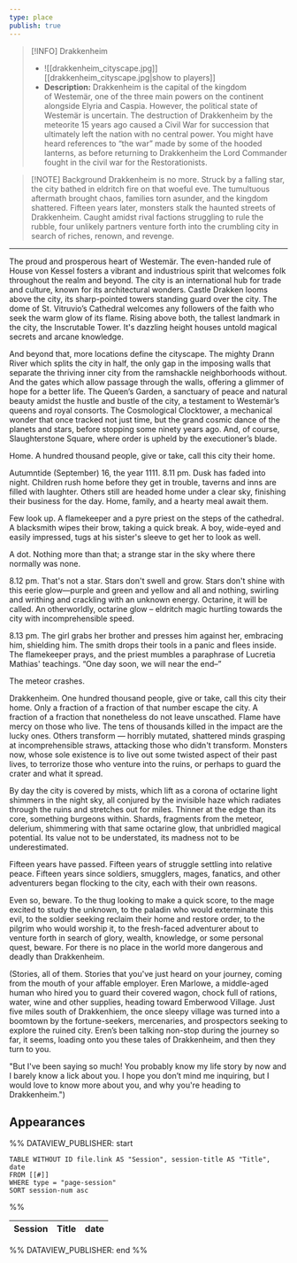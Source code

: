 ```yaml
---
type: place
publish: true
---
```

>[!INFO] Drakkenheim
>- ![[drakkenheim_cityscape.jpg]]
<br/> [[drakkenheim_cityscape.jpg|show to players]]
> - **Description:** Drakkenheim is the capital of the kingdom of Westemär, one of the three main powers on the continent alongside Elyria and Caspia. However, the political state of Westemär is uncertain. The destruction of Drakkenheim by the meteorite 15 years ago caused a Civil War for succession that ultimately left the nation with no central power. You might have heard references to “the war” made by some of the hooded lanterns, as before returning to Drakkenheim the Lord Commander fought in the civil war for the Restorationists.

>[!NOTE] Background
>Drakkenheim is no more. Struck by a falling star, the city bathed in eldritch fire on that woeful eve. The tumultuous aftermath brought chaos, families torn asunder, and the kingdom shattered. Fifteen years later, monsters stalk the haunted streets of Drakkenheim. Caught amidst rival factions struggling to rule the rubble, four unlikely partners venture forth into the crumbling city in search of riches, renown, and revenge.

---

The proud and prosperous heart of Westemär. The even-handed rule of House von Kessel fosters a vibrant and industrious spirit that welcomes folk throughout the realm and beyond. The city is an international hub for trade and culture, known for its architectural wonders. Castle Drakken looms above the city, its sharp-pointed towers standing guard over the city. The dome of St. Vitruvio’s Cathedral welcomes any followers of the faith who seek the warm glow of its flame. Rising above both, the tallest landmark in the city, the Inscrutable Tower. It's dazzling height houses untold magical secrets and arcane knowledge.

And beyond that, more locations define the cityscape. The mighty Drann River which splits the city in half, the only gap in the imposing walls that separate the thriving inner city from the ramshackle neighborhoods without. And the gates which allow passage through the walls, offering a glimmer of hope for a better life. The Queen’s Garden, a sanctuary of peace and natural beauty amidst the hustle and bustle of the city, a testament to Westemär’s queens and royal consorts. The Cosmological Clocktower, a mechanical wonder that once tracked not just time, but the grand cosmic dance of the planets and stars, before stopping some ninety years ago. And, of course, Slaughterstone Square, where order is upheld by the executioner’s blade.

Home. A hundred thousand people, give or take, call this city their home.

Autumntide (September) 16, the year 1111. 8.11 pm. Dusk has faded into night. Children rush home before they get in trouble, taverns and inns are filled with laughter. Others still are headed home under a clear sky, finishing their business for the day. Home, family, and a hearty meal await them.

Few look up. A flamekeeper and a pyre priest on the steps of the cathedral. A blacksmith wipes their brow, taking a quick break. A boy, wide-eyed and easily impressed, tugs at his sister's sleeve to get her to look as well.

A dot. Nothing more than that; a strange star in the sky where there normally was none.

8.12 pm. That's not a star. Stars don't swell and grow. Stars don't shine with this eerie glow—purple and green and yellow and all and nothing, swirling and writhing and crackling with an unknown energy. Octarine, it will be called. An otherworldly, octarine glow – eldritch magic hurtling towards the city with incomprehensible speed.

8.13 pm. The girl grabs her brother and presses him against her, embracing him, shielding him. The smith drops their tools in a panic and flees inside. The flamekeeper prays, and the priest mumbles a paraphrase of Lucretia Mathias' teachings. “One day soon, we will near the end–”

The meteor crashes.

Drakkenheim. One hundred thousand people, give or take, call this city their home. Only a fraction of a fraction of that number escape the city. A fraction of a fraction that nonetheless do not leave unscathed. Flame have mercy on those who live. The tens of thousands killed in the impact are the lucky ones. Others transform — horribly mutated, shattered minds grasping at incomprehensible straws, attacking those who didn't transform. Monsters now, whose sole existence is to live out some twisted aspect of their past lives, to terrorize those who venture into the ruins, or perhaps to guard the crater and what it spread.

By day the city is covered by mists, which lift as a corona of octarine light shimmers in the night sky, all conjured by the invisible haze which radiates through the ruins and stretches out for miles. Thinner at the edge than its core, something burgeons within. Shards, fragments from the meteor, delerium, shimmering with that same octarine glow, that unbridled magical potential. Its value not to be understated, its madness not to be underestimated.

Fifteen years have passed. Fifteen years of struggle settling into relative peace. Fifteen years since soldiers, smugglers, mages, fanatics, and other adventurers began flocking to the city, each with their own reasons.

Even so, beware. To the thug looking to make a quick score, to the mage excited to study the unknown, to the paladin who would exterminate this evil, to the soldier seeking reclaim their home and restore order, to the pilgrim who would worship it, to the fresh-faced adventurer about to venture forth in search of glory, wealth, knowledge, or some personal quest, beware. For there is no place in the world more dangerous and deadly than Drakkenheim.

(Stories, all of them. Stories that you've just heard on your journey, coming from the mouth of your affable employer. Eren Marlowe, a middle-aged human who hired you to guard their covered wagon, chock full of rations, water, wine and other supplies, heading toward Emberwood Village. Just five miles south of Drakkenhiem, the once sleepy village was turned into a boomtown by the fortune-seekers, mercenaries, and prospectors seeking to explore the ruined city. Eren’s been talking non-stop during the journey so far, it seems, loading onto you these tales of Drakkenheim, and then they turn to you.

"But I've been saying so much! You probably know my life story by now and I barely know a lick about you. I hope you don’t mind me inquiring, but I would love to know more about you, and why you're heading to Drakkenheim.")

## Appearances

%% DATAVIEW_PUBLISHER: start
```dataview
TABLE WITHOUT ID file.link AS "Session", session-title AS "Title", date
FROM [[#]]
WHERE type = "page-session"
SORT session-num asc
```
%%

| Session | Title | date |
| ------- | ----- | ---- |

%% DATAVIEW_PUBLISHER: end %%
